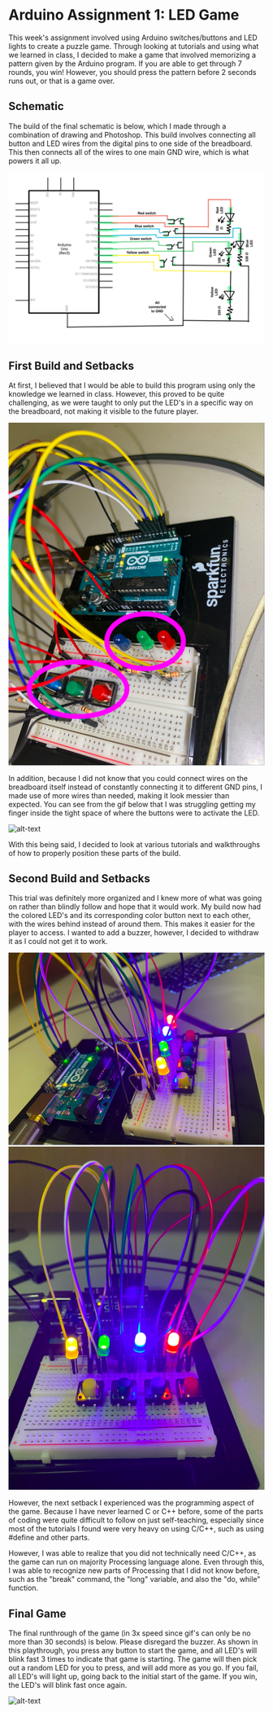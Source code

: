 # Arduino Assignment 1: LED Game
This week's assignment involved using Arduino switches/buttons and LED lights to create a puzzle game. Through looking at tutorials and using what we learned in class, I decided to make a game that involved memorizing a pattern given by the Arduino program. If you are able to get through 7 rounds, you win! However, you should press the pattern before 2 seconds runs out, or that is a game over.

## Schematic
The build of the final schematic is below, which I made through a combination of drawing and Photoshop. This build involves connecting all button and LED wires from the digital pins to one side of the breadboard. This then connects all of the wires to one main GND wire, which is what powers it all up.

![](images/schematic.png)

## First Build and Setbacks
At first, I believed that I would be able to build this program using only the knowledge we learned in class. However, this proved to be quite challenging, as we were taught to only put the LED's in a specific way on the breadboard, not making it visible to the future player.

![](images/messygame.png)

In addition, because I did not know that you could connect wires on the breadboard itself instead of constantly connecting it to different GND pins, I made use of more wires than needed, making it look messier than expected. You can see from the gif below that I was struggling getting my finger inside the tight space of where the buttons were to activate the LED.

![alt-text](images/firstbuild.gif)

With this being said, I decided to look at various tutorials and walkthroughs of how to properly position these parts of the build.

## Second Build and Setbacks
This trial was definitely more organized and I knew more of what was going on rather than blindly follow and hope that it would work. My build now had the colored LED's and its corresponding color button next to each other, with the wires behind instead of around them. This makes it easier for the player to access. I wanted to add a buzzer, however, I decided to withdraw it as I could not get it to work. 

![](images/cleangame.png)
![](images/cleangame2.png)

However, the next setback I experienced was the programming aspect of the game. Because I have never learned C or C++ before, some of the parts of coding were quite difficult to follow on just self-teaching, especially since most of the tutorials I found were very heavy on using C/C++, such as using #define and other parts.

However, I was able to realize that you did not technically need C/C++, as the game can run on majority Processing language alone. Even through this, I was able to recognize new parts of Processing that I did not know before, such as the "break" command, the "long" variable, and also the "do, while" function.

## Final Game
The final runthrough of the game (in 3x speed since gif's can only be no more than 30 seconds) is below. Please disregard the buzzer. As shown in this playthrough, you press any button to start the game, and all LED's will blink fast 3 times to indicate that game is starting. The game will then pick out a random LED for you to press, and will add more as you go. If you fail, all LED's will light up, going back to the initial start of the game. If you win, the LED's will blink fast once again.

![alt-text](images/finalgame.gif)
